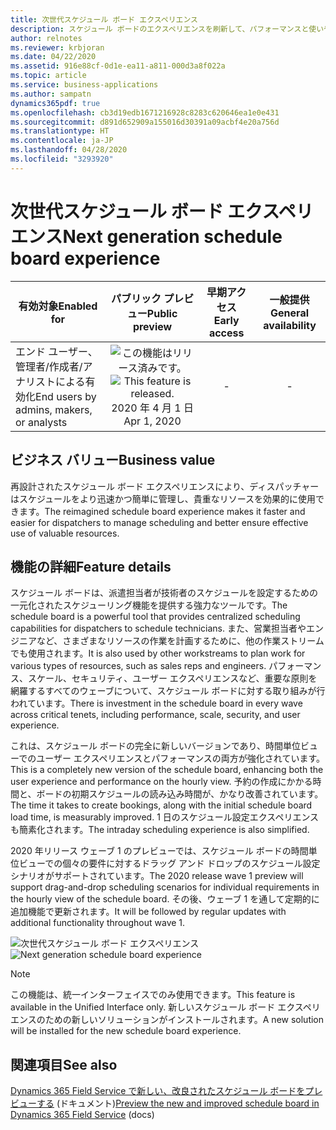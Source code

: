 ```yaml
---
title: 次世代スケジュール ボード エクスペリエンス
description: スケジュール ボードのエクスペリエンスを刷新して、パフォーマンスと使いやすさを改善しました。
author: relnotes
ms.reviewer: krbjoran
ms.date: 04/22/2020
ms.assetid: 916e88cf-0d1e-ea11-a811-000d3a8f022a
ms.topic: article
ms.service: business-applications
ms.author: sampatn
dynamics365pdf: true
ms.openlocfilehash: cb3d19edb1671216928c8283c620646ea1e0e431
ms.sourcegitcommit: d891d652909a155016d30391a09acbf4e20a756d
ms.translationtype: HT
ms.contentlocale: ja-JP
ms.lasthandoff: 04/28/2020
ms.locfileid: "3293920"
---
```

# <a name="next-generation-schedule-board-experience"></a><span data-ttu-id="baa13-103">次世代スケジュール ボード エクスペリエンス</span><span class="sxs-lookup"><span data-stu-id="baa13-103">Next generation schedule board experience</span></span>


| <span data-ttu-id="baa13-104">有効対象</span><span class="sxs-lookup"><span data-stu-id="baa13-104">Enabled for</span></span>    |  <span data-ttu-id="baa13-105">パブリック プレビュー</span><span class="sxs-lookup"><span data-stu-id="baa13-105">Public preview</span></span> | <span data-ttu-id="baa13-106">早期アクセス</span><span class="sxs-lookup"><span data-stu-id="baa13-106">Early access</span></span> | <span data-ttu-id="baa13-107">一般提供</span><span class="sxs-lookup"><span data-stu-id="baa13-107">General availability</span></span> | 
| ---------- | :----------: |:----------: |:----------: |
|<span data-ttu-id="baa13-108">エンド ユーザー、管理者/作成者/アナリストによる有効化</span><span class="sxs-lookup"><span data-stu-id="baa13-108">End users by admins, makers, or analysts</span></span>|<span data-ttu-id="baa13-109">![この機能はリリース済みです。](/dynamics365-release-plan/media/green-checkmark.png "この機能はリリース済みです。")</span><span class="sxs-lookup"><span data-stu-id="baa13-109">![This feature is released.](/dynamics365-release-plan/media/green-checkmark.png "This feature is released.")</span></span> <span data-ttu-id="baa13-110">2020 年 4 月 1 日</span><span class="sxs-lookup"><span data-stu-id="baa13-110">Apr 1, 2020</span></span>|-| -|


## <a name="business-value"></a><span data-ttu-id="baa13-111">ビジネス バリュー</span><span class="sxs-lookup"><span data-stu-id="baa13-111">Business value</span></span>
<!-- bv start -->
<span data-ttu-id="baa13-112">再設計されたスケジュール ボード エクスペリエンスにより、ディスパッチャーはスケジュールをより迅速かつ簡単に管理し、貴重なリソースを効果的に使用できます。</span><span class="sxs-lookup"><span data-stu-id="baa13-112">The reimagined schedule board experience makes it faster and easier for dispatchers to manage scheduling and better ensure effective use of valuable resources.</span></span>
<!-- bv end -->



## <a name="feature-details"></a><span data-ttu-id="baa13-113">機能の詳細</span><span class="sxs-lookup"><span data-stu-id="baa13-113">Feature details</span></span>
<!--feature detail start -->
<span data-ttu-id="baa13-114">スケジュール ボードは、派遣担当者が技術者のスケジュールを設定するための一元化されたスケジューリング機能を提供する強力なツールです。</span><span class="sxs-lookup"><span data-stu-id="baa13-114">The schedule board is a powerful tool that provides centralized scheduling capabilities for dispatchers to schedule technicians.</span></span> <span data-ttu-id="baa13-115">また、営業担当者やエンジニアなど、さまざまなリソースの作業を計画するために、他の作業ストリームでも使用されます。</span><span class="sxs-lookup"><span data-stu-id="baa13-115">It is also used by other workstreams to plan work for various types of resources, such as sales reps and engineers.</span></span>  <span data-ttu-id="baa13-116">パフォーマンス、スケール、セキュリティ、ユーザー エクスペリエンスなど、重要な原則を網羅するすべてのウェーブについて、スケジュール ボードに対する取り組みが行われています。</span><span class="sxs-lookup"><span data-stu-id="baa13-116">There is investment in the schedule board in every wave across critical tenets, including performance, scale, security, and user experience.</span></span>

<span data-ttu-id="baa13-117">これは、スケジュール ボードの完全に新しいバージョンであり、時間単位ビューでのユーザー エクスペリエンスとパフォーマンスの両方が強化されています。</span><span class="sxs-lookup"><span data-stu-id="baa13-117">This is a completely new version of the schedule board, enhancing both the user experience and performance on the hourly view.</span></span> <span data-ttu-id="baa13-118">予約の作成にかかる時間と、ボードの初期スケジュールの読み込み時間が、かなり改善されています。</span><span class="sxs-lookup"><span data-stu-id="baa13-118">The time it takes to create bookings, along with the initial schedule board load time, is measurably improved.</span></span> <span data-ttu-id="baa13-119">1 日のスケジュール設定エクスペリエンスも簡素化されます。</span><span class="sxs-lookup"><span data-stu-id="baa13-119">The intraday scheduling experience is also simplified.</span></span> 

<span data-ttu-id="baa13-120">2020 年リリース ウェーブ 1 のプレビューでは、スケジュール ボードの時間単位ビューでの個々の要件に対するドラッグ アンド ドロップのスケジュール設定シナリオがサポートされています。</span><span class="sxs-lookup"><span data-stu-id="baa13-120">The 2020 release wave 1 preview will support drag-and-drop scheduling scenarios for individual requirements in the hourly view of the schedule board.</span></span> <span data-ttu-id="baa13-121">その後、ウェーブ 1 を通して定期的に追加機能で更新されます。</span><span class="sxs-lookup"><span data-stu-id="baa13-121">It will be followed by regular updates with additional functionality throughout wave 1.</span></span>
<!--feature detail end -->

<span data-ttu-id="baa13-122">![次世代スケジュール ボード エクスペリエンス](media/next-generation-schedule-board-experience.png "次世代スケジュール ボード エクスペリエンス")</span><span class="sxs-lookup"><span data-stu-id="baa13-122">![Next generation schedule board experience](media/next-generation-schedule-board-experience.png "Next generation schedule board experience")</span></span>
<!-- Picture 1 -->

> [!NOTE]
> <span data-ttu-id="baa13-123">この機能は、統一インターフェイスでのみ使用できます。</span><span class="sxs-lookup"><span data-stu-id="baa13-123">This feature is available in the Unified Interface only.</span></span> <span data-ttu-id="baa13-124">新しいスケジュール ボード エクスペリエンスのための新しいソリューションがインストールされます。</span><span class="sxs-lookup"><span data-stu-id="baa13-124">A new solution will be installed for the new schedule board experience.</span></span>







## <a name="see-also"></a><span data-ttu-id="baa13-125">関連項目</span><span class="sxs-lookup"><span data-stu-id="baa13-125">See also</span></span>

<!--docs start-->
<span data-ttu-id="baa13-126">[Dynamics 365 Field Service で新しい、改良されたスケジュール ボードをプレビューする](https://docs.microsoft.com/dynamics365/field-service/preview-schedule-board) (ドキュメント)</span><span class="sxs-lookup"><span data-stu-id="baa13-126">[Preview the new and improved schedule board in Dynamics 365 Field Service](https://docs.microsoft.com/dynamics365/field-service/preview-schedule-board) (docs)</span></span>
<!--docs end-->
